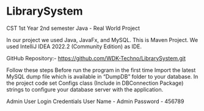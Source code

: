 # LibrarySystem
CST 1st Year 2nd semester Java - Real World Project

In our project we used Java, JavaFx, and MySQL.
This is Maven Project.
We used IntelliJ IDEA 2022.2 (Community Edition) as IDE.


GitHub Repository:-
https://github.com/WDK-Techno/LibrarySystem.git

Follow these steps Before run the program in the first time 
Import the latest MySQL dump file which is available in “DumpDB” folder to your database. 
In the project code set Configs class (Include in DBConnection Package) strings to configure your database server with the application.

Admin User Login Credentials
User Name - Admin
Password - 456789
